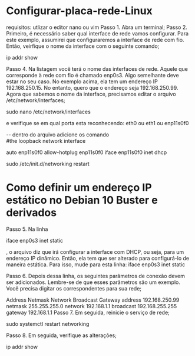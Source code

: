 # Configurar-placa-rede-Linux

requisitos: utlizar o editor nano ou vim
Passo 1. Abra um terminal;
Passo 2. Primeiro, é necessário saber qual interface de rede vamos configurar. Para este exemplo, assumirei que configuraremos a interface de rede com fio. Então, veirfique o nome da interface com o seguinte comando;

ip addr show

Passo 4. Na listagem você terá o nome das interfaces de rede. Aquele que corresponde à rede com fio é chamado enp0s3. Algo semelhante deve estar no seu caso. No exemplo acima, ela tem um endereço IP 192.168.250.15. No entanto, quero que o endereço seja 192.168.250.99. Agora que sabemos o nome da interface, precisamos editar o arquivo /etc/network/interfaces;

sudo nano /etc/network/interfaces

e verifique se em qual porta esta reconhecendo: eth0 ou eth1 ou enp11s0f0<br>

-- dentro do arquivo adicione os comando<br>
#the loopback network interface<br>

auto enp11s0f0
allow-hotplug enp11s0f0
iface enp11s0f0 inet dhcp

sudo /etc/init.d/networking restart

# Como definir um endereço IP estático no Debian 10 Buster e derivados

Passo 5. Na linha

iface enp0s3 inet static<br>

, o arquivo diz que irá configurar a interface com DHCP, ou seja, para um endereço IP dinâmico. Então, ela tem que ser alterado para configurá-lo de maneira estática. Para isso, mude para esta linha:
iface enp0s3 inet static

Passo 6. Depois dessa linha, os seguintes parâmetros de conexão devem ser adicionados. Lembre-se de que esses parâmetros são um exemplo. Você precisa digitar os correspondentes para sua rede;

Address
Netmask
Network
Broadcast
Gateway
address 192.168.250.99
netmask 255.255.255.0
network 192.168.1.1
broadcast 192.168.255.255
gateway 192.168.1.1
Passo 7. Em seguida, reinicie o serviço de rede;

sudo systemctl restart networking

Passo 8. Em seguida, verifique as alterações;

ip addr show


